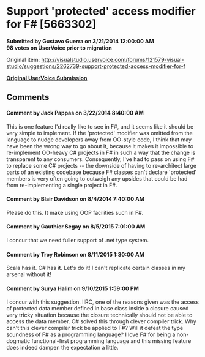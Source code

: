 # Support 'protected' access modifier for F# [5663302] #

**Submitted by Gustavo Guerra on 3/21/2014 12:00:00 AM**  
**98 votes on UserVoice prior to migration**  

Original item: http://visualstudio.uservoice.com/forums/121579-visual-studio/suggestions/2262739-support-protected-access-modifier-for-f



**[Original UserVoice Submission](https://fslang.uservoice.com/forums/245727-f-language/suggestions/5663302)**


## Comments ##


#### Comment by Jack Pappas on 3/22/2014 8:40:00 AM ####
This is one feature I'd really like to see in F#, and it seems like it should be very simple to implement. If the 'protected' modifier was omitted from the language to nudge developers away from OO-style code, I think that may have been the wrong way to go about it, because it makes it impossible to re-implement OO-heavy C# projects in F# in such a way that the change is transparent to any consumers. Consequently, I've had to pass on using F# to replace some C# projects -- the downside of having to re-architect large parts of an existing codebase because F# classes can't declare 'protected' members is very often going to outweigh any upsides that could be had from re-implementing a single project in F#.


#### Comment by Blair Davidson on 8/4/2014 7:40:00 AM ####
Please do this. It make using OOP facilities such in F#.


#### Comment by Gauthier Segay on 8/5/2015 7:01:00 AM ####
I concur that we need fuller support of .net type system.


#### Comment by Troy Robinson on 8/11/2015 1:30:00 AM ####
Scala has it. C# has it. Let's do it! I can't replicate certain classes in my arsenal without it!


#### Comment by Surya Halim on 9/10/2015 1:59:00 PM ####
I concur with this suggestion. IIRC, one of the reasons given was the access of protected data member defined in base class inside a closure caused very tricky situation because the closure technically should not be able to access the data member. C# solved this through clever compiler trick. Why can't this clever compiler trick be applied to F#? Will it defeat the type soundness of F# as a programming language?
I love F# for being a non-dogmatic functional-first programming language and this missing feature does indeed dampen the expectation a little.

